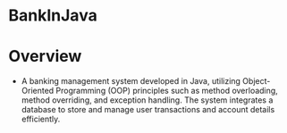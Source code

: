 # BankInJava

# Overview
  - A banking management system developed in Java, utilizing Object-Oriented Programming (OOP) principles such as method overloading, method overriding, and exception handling. The system integrates a database to store and manage user transactions and account details efficiently.
